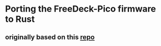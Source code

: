 # Porting the FreeDeck-Pico firmware to Rust

## originally based on this [repo](https://github.com/rp-rs/rp2040-project-template)
